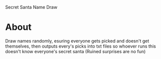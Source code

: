 Secret Santa Name Draw

# About
Draw names randomly, esuring everyone gets picked and doesn't get
themselves, then outputs every's picks into txt files so whoever runs
this doesn't know everyone's secret santa (Ruined surprises are no fun)